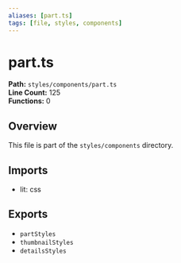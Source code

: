 ```yaml
---
aliases: [part.ts]
tags: [file, styles, components]
---
```


# part.ts

**Path:** `styles/components/part.ts`  
**Line Count:** 125  
**Functions:** 0  

## Overview

This file is part of the `styles/components` directory.

## Imports

- lit: css

## Exports

- `partStyles`
- `thumbnailStyles`
- `detailsStyles`

